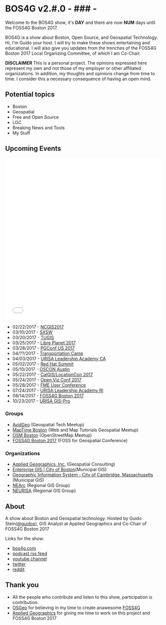 # BOS4G v2.#.0 - ### -

Welcome to the BOS4G show, it's **DAY** and there are now **NUM** days until the FOSS4G Boston 2017.

BOS4G is a show about Boston, Open Source, and Geospatial Technology. Hi, I'm Guido your host. I will try to make these shows entertaining and educational. I will also give you updates from the trenches of the FOSS4G Boston 2017 Local Organizing Committee, of which I am Co-Chair.

**DISCLAIMER** This is a personal project. The opinions expressed here represent my own and not those of my employer or other affiliated organizations. In addition, my thoughts and opinions change from time to time. I consider this a necessary consequence of having an open mind.

## Potential topics
  - Boston
  - Geospatial
  - Free and Open Source
  - LOC
  - Breaking News and Tools
  - My Stuff

## Upcoming Events

<iframe width='100%' height='520' frameborder='0' src='events.html' allowfullscreen webkitallowfullscreen mozallowfullscreen oallowfullscreen msallowfullscreen></iframe>

- 02/22/2017 - [NCGIS2017](http://ncgisconference.com)
- 03/10/2017 - [SXSW](https://www.sxsw.com)
- 03/20/2017 - [TUGIS](http://tugisconference.com/)
- 03/25/2017 - [Libre Planet 2017](https://libreplanet.org/2017)
- 03/28/2017 - [PGConf US 2017](http://www.pgconf.us/conferences/2017)
- 04/??/2017 - [Transportation Camp](http://transportationcamp.org)
- 04/03/2017 - [URISA Leadership Academy CA](http://www.urisa.org/education-events/urisa-leadership-academy/)
- 05/02/2017 - [Red Hat Summit](https://www.redhat.com/en/summit/2017)
- 05/10/2017 - [OSCON Austin](http://conferences.oreilly.com/oscon/oscon-tx)
- 05/22/2017 - [CalGIS/LocationCon 2017](https://calgis2017.locationcon.org/)
- 05/24/2017 - [Open Viz Conf 2017](https://openvisconf.com/#register)
- 05/28/2017 - [FME User Conference](https://fmeuc.com)
- 07/24/2017 - [URISA Leadership Academy RI](http://www.urisa.org/education-events/urisa-leadership-academy/)
- 08/14/2017 - [FOSS4G Boston 2017](http://2017.foss4g.org/)
- 10/23/2017 - [URISA GIS-Pro](http://www.urisa.org/education-events/gis-pro-2017/)

### Groups

- [AvidGeo](http://www.avidgeo.com) (Geospatial Tech Meetup)
- [MapTime Boston](http://www.meetup.com/Maptime-Boston) (Web and Map Tutorials Geospatial Meetup)
- [OSM Boston](http://www.meetup.com/OpenStreetMap-Boston) (OpenStreetMap Meetup)
- [FOSS4G Boston 2017](http://2017.foss4g.org) (FOSS for Geospatial Conference)

### Organizations

- [Applied Geographics, Inc.](www.appgeo.com) (Geospatial Consulting)
- [Enterprise GIS | City of Boston](https://www.cityofboston.gov/maps/)(Municipal GIS)
- [Geographic Information System - City of Cambridge, Massachusetts](http://www.cambridgema.gov/GIS/) (Municipal GIS)
- [NEArc](http://www.northeastarc.org/) (Regional GIS Group)
- [NEURISA](http://www.neurisa.org/) (Regional GIS Group)

## About

A show about Boston and Geospatial technology. Hosted by Guido Stein([@guidos](http://www.twitter.com/guidos)), GIS Analyst at Applied Geographics and Co-Chair of FOSS4G Boston 2017

Links for the show:

- [bos4g.com](http://bos4g.com)
- [podcast rss feed](http://feeds.soundcloud.com/users/soundcloud:users:208014781/sounds.rss)
- [youtube channel](https://www.youtube.com/channel/UCZaniYbhIE23wmZU48-XgQg)
- [twitter](http://www.twitter.com/guidos)
- [reddit](https://www.reddit.com/r/bos4g)

## Thank you

- All the people who contribute and listen to this show, participation is contribution.
- [OSGeo](http://www.osgeo.org/) for believing in my time to create anawesome [FOSS4G](http://foss4g.org)
- [Applied Geographics](http://appgeo.com) for giving me time to work on this project and FOSS4G Boston 2017
